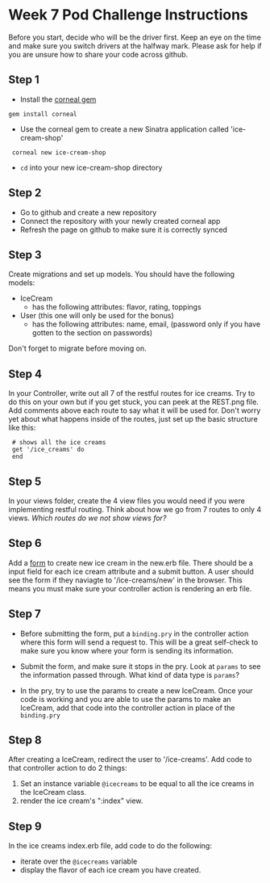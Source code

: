 # Week 7 Pod Challenge Instructions

Before you start, decide who will be the driver first. Keep an eye on the time and make sure you switch drivers at the halfway mark. Please ask for help if you are unsure how to share your code across github.

## Step 1

- Install the [corneal gem](https://github.com/thebrianemory/corneal)
```
gem install corneal
```
- Use the corneal gem to create a new Sinatra application called 'ice-cream-shop'
```
 corneal new ice-cream-shop
```

- `cd` into your new ice-cream-shop directory

## Step 2

- Go to github and create a new repository
- Connect the repository with your newly created corneal app
- Refresh the page on github to make sure it is correctly synced

## Step 3

Create migrations and set up models. You should have the following models:
- IceCream
    - has the following attributes: flavor, rating, toppings
- User (this one will only be used for the bonus)
    - has the following attributes: name, email, (password only if you have gotten to the section on passwords)

Don't forget to migrate before moving on.

## Step 4

In your Controller, write out all 7 of the restful routes for ice creams. Try to do this on your own but if you get stuck, you can peek at the REST.png file. Add comments above each route to say what it will be used for. Don't worry yet about what happens inside of the routes, just set up the basic structure like this:
```
 # shows all the ice creams
 get '/ice_creams' do
 end
```

## Step 5

In your views folder, create the 4 view files you would need if you were implementing restful routing. Think about how we go from 7 routes to only 4 views. *Which routes do we not show views for?*

## Step 6

Add a [form](https://www.w3schools.com/html/html_forms.asp) to create new ice cream in the new.erb file. There should be a input field for each ice cream attribute and a submit button. A user should see the form if they naviagte to '/ice-creams/new' in the browser. This means you must make sure your controller action is rendering an erb file.

## Step 7

- Before submitting the form, put a `binding.pry` in the controller action where this form will send a request to. This will be a great self-check to make sure you know where your form is sending its information.

- Submit the form, and make sure it stops in the pry. Look at `params` to see the information passed through.  What kind of data type is `params`?

- In the pry, try to use the params to create a new IceCream. Once your code is working and you are able to use the params to make an IceCream, add that code into the controller action in place of the `binding.pry`

## Step 8

After creating a IceCream, redirect the user to '/ice-creams'. Add code to that controller action to do 2 things:
1. Set an instance variable `@icecreams` to be equal to all the ice creams in the IceCream class.
2. render the ice cream's ":index" view.

## Step 9

In the ice creams index.erb file, add code to do the following:
- iterate over the `@icecreams` variable
- display the flavor of each ice cream you have created. 

